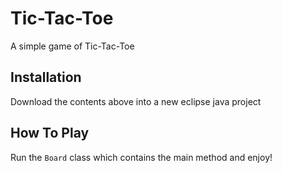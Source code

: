 # Tic-Tac-Toe
A simple game of Tic-Tac-Toe

## Installation
Download the contents above into a new eclipse java project

## How To Play
Run the ```Board``` class which contains the main method and enjoy!
